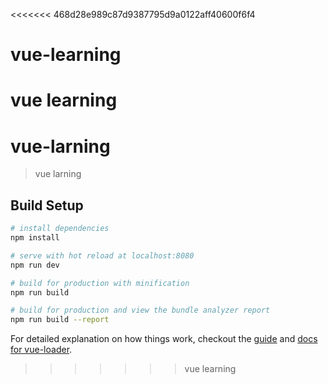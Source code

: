 <<<<<<< 468d28e989c87d9387795d9a0122aff40600f6f4
# vue-learning
vue learning
=======
# vue-larning

> vue larning

## Build Setup

``` bash
# install dependencies
npm install

# serve with hot reload at localhost:8080
npm run dev

# build for production with minification
npm run build

# build for production and view the bundle analyzer report
npm run build --report
```

For detailed explanation on how things work, checkout the [guide](http://vuejs-templates.github.io/webpack/) and [docs for vue-loader](http://vuejs.github.io/vue-loader).
>>>>>>> vue learning
